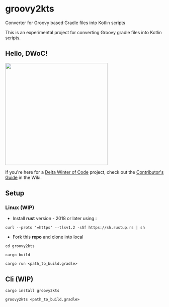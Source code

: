 # groovy2kts
Converter for Groovy based Gradle files into Kotlin scripts

This is an experimental project for converting Groovy gradle files into Kotlin scripts.


## Hello, DWoC!

<img src="https://imgur.com/TLx5rsv.png" width="325px" />

If you're here for a [Delta Winter of Code](https://dwoc.io) project, check out the [Contributor's Guide](https://github.com/ranaaditya/groovy2kts/wiki/DWoC-Contributor's-Guide) in the Wiki.


## Setup
### Linux (WIP) 

- Install **rust**  version - 2018 or later using :
```
curl --proto '=https' --tlsv1.2 -sSf https://sh.rustup.rs | sh
```

- Fork this **repo** and clone into local
```
cd groovy2kts

cargo build

cargo run <path_to_build.gradle>
```

## Cli (WIP)

```
cargo install groovy2kts

groovy2kts <path_to_build.gradle>
```
